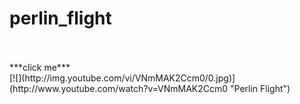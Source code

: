 # perlin_flight
<br>
<br>
***click me*** <br>
[![](http://img.youtube.com/vi/VNmMAK2Ccm0/0.jpg)](http://www.youtube.com/watch?v=VNmMAK2Ccm0 "Perlin Flight")
